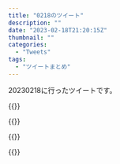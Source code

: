```yaml
---
title: "0218のツイート"
description: ""
date: "2023-02-18T21:20:15Z"
thumbnail: ""
categories:
  - "Tweets"
tags:
  - "ツイートまとめ"
---
```

20230218に行ったツイートです。
<!--more-->
{{<tweetlike text="更新 20230217のツイートまとめ https://t.co/V2TfTZjCKT 838　February 18, 2023 at 06:20AM" screenname="jme/k.h (@JME_KH)" url="https://twitter.com/JME_KH/status/1626693207554773018?ref_src=twsrc%5Etfw" date="February 17 2023">}}

{{<tweetlike text="速攻のかかしだと効果を受けないモンスター の攻撃止めれないのか" screenname="jme/k.h (@JME_KH)" url="https://twitter.com/JME_KH/status/1626806767358455808?ref_src=twsrc%5Etfw" date="February 17 2023">}}

{{<tweetlike text="食料自給率、低いのはカロリーベースで、その辺でなんか数字のマジックではないけど指標としてどうかみたいな話もあった気がするけどどうだったかなあ" screenname="jme/k.h (@JME_KH)" url="https://twitter.com/JME_KH/status/1626814646639558657?ref_src=twsrc%5Etfw" date="February 18 2023">}}

{{<tweetlike text="うお、ビーマ" screenname="jme/k.h (@JME_KH)" url="https://twitter.com/JME_KH/status/1626874462598746112?ref_src=twsrc%5Etfw" date="February 18 2023">}}

